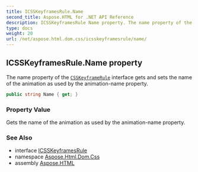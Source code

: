 ```yaml
---
title: ICSSKeyframesRule.Name
second_title: Aspose.HTML for .NET API Reference
description: ICSSKeyframesRule Name property. The name property of the CSSKeyframeRule interface gets and sets the name of the animation as used by the animation-name property
type: docs
weight: 20
url: /net/aspose.html.dom.css/icsskeyframesrule/name/
---
```

## ICSSKeyframesRule.Name property

The name property of the [`CSSKeyframeRule`](../../icsskeyframerule/) interface gets and sets the name of the animation as used by the animation-name property.

```csharp
public string Name { get; }
```

### Property Value

Gets the name of the animation as used by the animation-name property.

### See Also

* interface [ICSSKeyframesRule](../)
* namespace [Aspose.Html.Dom.Css](../../../aspose.html.dom.css/)
* assembly [Aspose.HTML](../../../)
